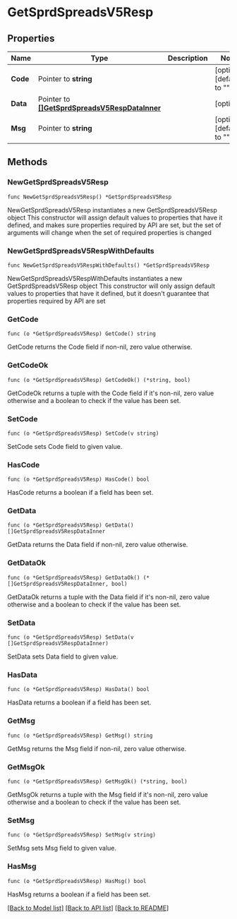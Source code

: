 # GetSprdSpreadsV5Resp

## Properties

Name | Type | Description | Notes
------------ | ------------- | ------------- | -------------
**Code** | Pointer to **string** |  | [optional] [default to ""]
**Data** | Pointer to [**[]GetSprdSpreadsV5RespDataInner**](GetSprdSpreadsV5RespDataInner.md) |  | [optional] 
**Msg** | Pointer to **string** |  | [optional] [default to ""]

## Methods

### NewGetSprdSpreadsV5Resp

`func NewGetSprdSpreadsV5Resp() *GetSprdSpreadsV5Resp`

NewGetSprdSpreadsV5Resp instantiates a new GetSprdSpreadsV5Resp object
This constructor will assign default values to properties that have it defined,
and makes sure properties required by API are set, but the set of arguments
will change when the set of required properties is changed

### NewGetSprdSpreadsV5RespWithDefaults

`func NewGetSprdSpreadsV5RespWithDefaults() *GetSprdSpreadsV5Resp`

NewGetSprdSpreadsV5RespWithDefaults instantiates a new GetSprdSpreadsV5Resp object
This constructor will only assign default values to properties that have it defined,
but it doesn't guarantee that properties required by API are set

### GetCode

`func (o *GetSprdSpreadsV5Resp) GetCode() string`

GetCode returns the Code field if non-nil, zero value otherwise.

### GetCodeOk

`func (o *GetSprdSpreadsV5Resp) GetCodeOk() (*string, bool)`

GetCodeOk returns a tuple with the Code field if it's non-nil, zero value otherwise
and a boolean to check if the value has been set.

### SetCode

`func (o *GetSprdSpreadsV5Resp) SetCode(v string)`

SetCode sets Code field to given value.

### HasCode

`func (o *GetSprdSpreadsV5Resp) HasCode() bool`

HasCode returns a boolean if a field has been set.

### GetData

`func (o *GetSprdSpreadsV5Resp) GetData() []GetSprdSpreadsV5RespDataInner`

GetData returns the Data field if non-nil, zero value otherwise.

### GetDataOk

`func (o *GetSprdSpreadsV5Resp) GetDataOk() (*[]GetSprdSpreadsV5RespDataInner, bool)`

GetDataOk returns a tuple with the Data field if it's non-nil, zero value otherwise
and a boolean to check if the value has been set.

### SetData

`func (o *GetSprdSpreadsV5Resp) SetData(v []GetSprdSpreadsV5RespDataInner)`

SetData sets Data field to given value.

### HasData

`func (o *GetSprdSpreadsV5Resp) HasData() bool`

HasData returns a boolean if a field has been set.

### GetMsg

`func (o *GetSprdSpreadsV5Resp) GetMsg() string`

GetMsg returns the Msg field if non-nil, zero value otherwise.

### GetMsgOk

`func (o *GetSprdSpreadsV5Resp) GetMsgOk() (*string, bool)`

GetMsgOk returns a tuple with the Msg field if it's non-nil, zero value otherwise
and a boolean to check if the value has been set.

### SetMsg

`func (o *GetSprdSpreadsV5Resp) SetMsg(v string)`

SetMsg sets Msg field to given value.

### HasMsg

`func (o *GetSprdSpreadsV5Resp) HasMsg() bool`

HasMsg returns a boolean if a field has been set.


[[Back to Model list]](../README.md#documentation-for-models) [[Back to API list]](../README.md#documentation-for-api-endpoints) [[Back to README]](../README.md)


